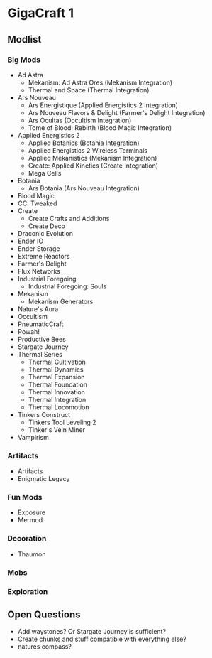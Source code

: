 # GigaCraft 1

## Modlist

### Big Mods

* Ad Astra
  * Mekanism: Ad Astra Ores (Mekanism Integration)
  * Thermal and Space (Thermal Integration)
* Ars Nouveau
  * Ars Energistique (Applied Energistics 2 Integration)
  * Ars Nouveau Flavors & Delight (Farmer's Delight Integration)
  * Ars Ocultas (Occultism Integration)
  * Tome of Blood: Rebirth (Blood Magic Integration)
* Applied Energistics 2
  * Applied Botanics (Botania Integration)
  * Applied Energistics 2 Wireless Terminals
  * Applied Mekanistics (Mekanism Integration)
  * Create: Applied Kinetics (Create Integration)
  * Mega Cells
* Botania
  * Ars Botania (Ars Nouveau Integration)
* Blood Magic
* CC: Tweaked
* Create
  * Create Crafts and Additions
  * Create Deco
* Draconic Evolution
* Ender IO
* Ender Storage
* Extreme Reactors
* Farmer's Delight
* Flux Networks
* Industrial Foregoing
  * Industrial Foregoing: Souls
* Mekanism
  * Mekanism Generators
* Nature's Aura
* Occultism
* PneumaticCraft
* Powah!
* Productive Bees
* Stargate Journey
* Thermal Series
  * Thermal Cultivation
  * Thermal Dynamics
  * Thermal Expansion
  * Thermal Foundation
  * Thermal Innovation
  * Thermal Integration
  * Thermal Locomotion
* Tinkers Construct
  * Tinkers Tool Leveling 2
  * Tinker's Vein Miner
* Vampirism

### Artifacts

* Artifacts
* Enigmatic Legacy

### Fun Mods

* Exposure
* Mermod

### Decoration

* Thaumon

### Mobs

### Exploration

## Open Questions

* Add waystones? Or Stargate Journey is sufficient?
* Create chunks and stuff compatible with everything else?
* natures compass?
